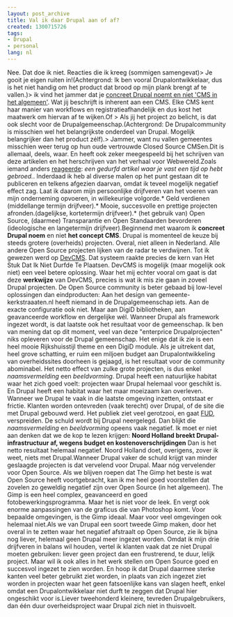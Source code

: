 ```yaml
---
layout: post_archive
title: Val ik daar Drupal aan of af?
created: 1300715726
tags:
- Drupal
- personal
lang: nl
---
```

Nee. Dat doe ik niet. Reacties die ik kreeg (sommigen samengevat)> Je gooit je eigen ruiten in!(Achtergrond: Ik ben vooral Drupalontwikkelaar, dus is het niet handig om het product dat brood op mijn plank brengt af te vallen.)> ik vind het jammer dat je [concreet Drupal noemt en niet 'CMS in het algemeen'](http://bler.webschuur.com/drupal_is_ook_minder_geschikt_voor_afwijkende_custom_interactie_en_functionele_ontwerpen#comment-7478). Wat jij beschrijft is inherent aan een CMS. Elke CMS kent haar manier van workflows en registratieafhandelijk en dus kost het maatwerk om hiervan af te wijken.Of > Als jij het project zo belicht, is dat ook slecht voor de Drupalgemeenschap.(Achtergrond: De Drupalcommunity is misschien wel het belangrijkste onderdeel van Drupal. Mogelijk belangrijker dan het product zélf).> Jammer, want nu vallen gemeentes misschien weer terug op hun oude vertrouwde Closed Source CMSen.Dit is allemaal, deels, waar. En heeft ook zeker meegespeeld bij het schrijven van deze artikelen en het herschrijven van het verhaal voor Webwereld.Zoals iemand anders [reageerde](http://bler.webschuur.com/geen_cms_en_al_zeker_geen_drupal_voor_grote_webprojecten_zoals_gemeentesites): *een gedurfd artikel waar je vast een tijd op hebt gebroed.*. Inderdaad ik heb al diverse malen op het punt gestaan dit te publiceren en telkens afgezien daarvan, omdat ik teveel mogelijk negatief effect zag. Laat ik daarom mijn persoonlijke drijfveren van het voeren van mijn onderneming opvoeren, in willekeurige volgorde.* Geld verdienen (middellange termijn drijfveer).* Mooie, succesvolle en prettige projecten afronden.(dagelijkse, kortetermijn drijfveer).* (het gebruik van) Open Source, (daarmee) Transparantie en Open Standaarden bevorderen (ideologische en langetermijn drijfveer).Beginnend met waarom ik **concreet Drupal noem** en niet **het concept CMS**. Drupal is momenteel de keuze bij steeds grotere (overheids) projecten. Overal, niet alleen in Nederland. Alle andere Open Source projecten lijken van de radar te verdwijnen. Tot ik gewezen werd op [DevCMS](http://twitter.com/#!/JoGnet/status/44715902809284608). Dat systeem raakte precies de kern van Het Stuk Dat Ik Niet Durfde Te Plaatsen. DevCMS is mogelijk (maar mogelijk ook niet) een veel betere oplossing. Waar het mij echter vooral om gaat is dat deze **werkwijze** van DevCMS, precies is wat ik mis zie gaan in zoveel Drupal projecten. De Open Source community is beter gebaad bij low-level oplossingen dan eindproducten: Aan het design van gemeente-kerkstraaaten.nl heeft niemand in de Drupalgemeenschap iets. Aan de exacte configuratie ook niet. Maar aan DigiD bibliotheken, aan geavanceerde workflow en dergelijke wél. Wanneer Drupal als framework ingezet wordt, is dat laatste ook het resultaat voor de gemeenschap. Ik ben van mening dat op dit moment, veel van deze "enterprice Drupalprojecten" niks opleveren voor de Drupal gemeenschap. Het enige dat ik zie is een heel mooie Rijkshuisstijl theme en een DigiD module. Als je uitrekent dat, heel grove schatting, er ruim een miljoen budget aan Drupalontwikkeling van overheidssites doorheen is gejaagd, is het resultaat voor de community abominabel. Het netto effect van zulke grote projecten, is dus enkel *naamsvermelding* een *beeldvorming*. Drupal heeft een natuurlijke habitat waar het zich goed voelt: projecten waar Drupal helemaal voor geschikt is. En Drupal heeft een habitat waar het maar moeizaam kan overleven. Wanneer we Drupal te vaak in die laatste omgeving inzetten, ontstaat er frictie. Klanten worden ontevreden (vaak terecht) over Drupal, of de site die met Drupal gebouwd werd. Het publiek ziet veel gerotzooi, en gaat [FUD](http://www.geenstijl.nl/mt/archieven/2011/01/de_wat_kostte_deze_website_qui.html), verspreiden. De schuld wordt bij Drupal neergelegd. Dan blijkt die *naamsvermelding* en *beeldvorming* opeens vaak negatief. Ik moet er niet aan denken dat we de kop te lezen krijgen:  **Noord Holland breekt Drupal-infrastructuur af, wegens budget en kostenoverschrijdingen** Dan is het netto resultaat helemaal negatief. Noord Holland doet, overigens, zover ik weet, niets met Drupal.Wanneer Drupal vaker de schuld krijgt van minder geslaagde projecten is dat vervelend voor Drupal. Maar nóg vervelender voor Open Source. Als we blijven roepen dat The Gimp het beste is wat Open Source heeft voortgebracht, kan ik me heel goed voorstellen dat zovelen zo geweldig negatief zijn over Open Source (in het algemeen). The Gimp is een heel complex, geavanceerd en goed fotobewerkingsprogramma. Maar het is niet voor de leek. En vergt ook enorme aanpassingen van de graficus die van Photoshop komt. Voor bepaalde omgevingen, is the Gimp ideaal. Maar voor veel omgevingen ook helemaal niet.Als we van Drupal een soort tweede Gimp maken, door het overal in te zetten waar het negatief afstraalt op Open Source, zie ik bijna nog liever, helemaal geen Drupal meer ingezet worden. Omdat ik mijn drie drijfveren in balans wil houden, vertel ik klanten vaak dat ze niet Drupal moeten gebruiken: liever geen project dan een frustrerend, te duur, lelijk project. Maar wil ik ook alles in het werk stellen om Open Source goed en succesvol ingezet te zien worden. En hoop ik dat Drupal daarmee sterke kanten veel beter gebruikt ziet worden, in plaats van zich ingezet ziet worden in projecten waar het geen fatsoenlijke kans van slagen heeft, enkel omdat een Drupalontwikkelaar niet durft te zeggen dat Drupal hier ongeschikt voor is.Liever tweehonderd kleinere, tevreden Drupalgebruikers, dan één duur overheidsproject waar Drupal zich niet in thuisvoelt.
